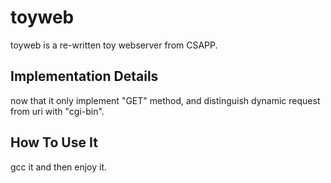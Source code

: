 #	toyweb

toyweb is a re-written toy webserver from CSAPP.

##	Implementation Details

now that it only implement "GET" method, and distinguish dynamic request from uri with "cgi-bin".


##	How To Use It

gcc it and then enjoy it.